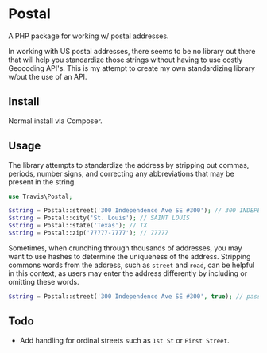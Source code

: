 # Postal

A PHP package for working w/ postal addresses.

In working with US postal addresses, there seems to be no library out there that will help you standardize those strings without having to use costly Geocoding API's.  This is my attempt to create my own standardizing library w/out the use of an API.

## Install

Normal install via Composer.

## Usage

The library attempts to standardize the address by stripping out commas, periods, number signs, and correcting any abbreviations that may be present in the string.

```php
use Travis\Postal;

$string = Postal::street('300 Independence Ave SE #300'); // 300 INDEPENDENCE AVENUE SOUTHEAST 300
$string = Postal::city('St. Louis'); // SAINT LOUIS
$string = Postal::state('Texas'); // TX
$string = Postal::zip('77777-7777'); // 77777
```

Sometimes, when crunching through thousands of addresses, you may want to use hashes to determine the uniqueness of the address.  Stripping commons words from the address, such as ``street`` and ``road``, can be helpful in this context, as users may enter the address differently by including or omitting these words.

```php
$string = Postal::street('300 Independence Ave SE #300', true); // pass true flag, returns "300 INDEPENDENCE SOUTHEAST 300"
```

## Todo

- Add handling for ordinal streets such as ``1st St`` or ``First Street``.
